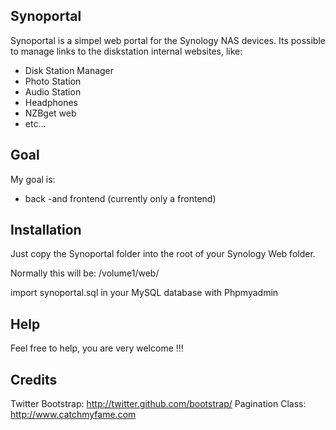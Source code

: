 Synoportal
----------

Synoportal is a simpel web portal for the Synology NAS devices.
Its possible to manage links to the diskstation internal websites, like:
* Disk Station Manager
* Photo Station
* Audio Station
* Headphones
* NZBget web 
* etc...

Goal
----
My goal is:
- back -and frontend (currently only a frontend)

Installation
------------
Just copy the Synoportal folder into the root of your Synology Web folder.

Normally this will be: /volume1/web/

import synoportal.sql in your MySQL database with Phpmyadmin

Help
----
Feel free to help, you are very welcome  !!!

Credits
-------
Twitter Bootstrap: http://twitter.github.com/bootstrap/
Pagination Class: http://www.catchmyfame.com
